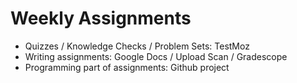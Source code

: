 # Weekly Assignments

* Quizzes / Knowledge Checks / Problem Sets: TestMoz
* Writing assignments: Google Docs / Upload Scan / Gradescope
* Programming part of assignments: Github project
